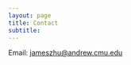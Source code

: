 ```yaml
---
layout: page
title: Contact
subtitle: 
---
```


Email: [jameszhu@andrew.cmu.edu](mailto:jameszhu@andrew.cmu.edu)
